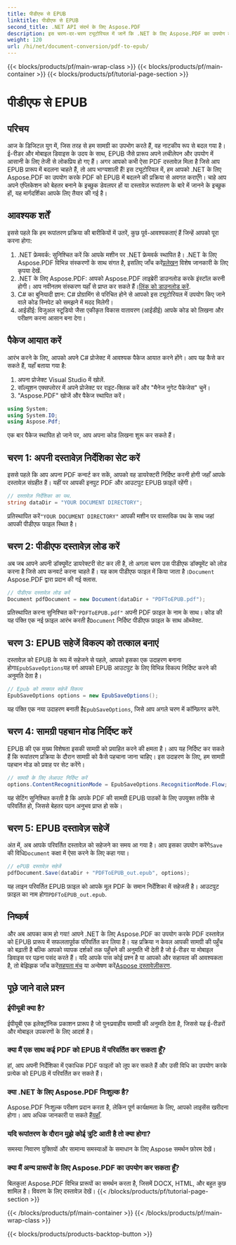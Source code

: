 ```yaml
---
title: पीडीएफ से EPUB
linktitle: पीडीएफ से EPUB
second_title: .NET API संदर्भ के लिए Aspose.PDF
description: इस चरण-दर-चरण ट्यूटोरियल में जानें कि .NET के लिए Aspose.PDF का उपयोग करके PDF को EPUB में कैसे बदलें। डेवलपर्स और कंटेंट क्रिएटर्स के लिए बिल्कुल सही।
weight: 120
url: /hi/net/document-conversion/pdf-to-epub/
---
```


{{< blocks/products/pf/main-wrap-class >}}
{{< blocks/products/pf/main-container >}}
{{< blocks/products/pf/tutorial-page-section >}}

# पीडीएफ से EPUB

## परिचय

आज के डिजिटल युग में, जिस तरह से हम सामग्री का उपभोग करते हैं, वह नाटकीय रूप से बदल गया है। ई-रीडर और मोबाइल डिवाइस के उदय के साथ, EPUB जैसे प्रारूप अपने लचीलेपन और उपयोग में आसानी के लिए तेजी से लोकप्रिय हो गए हैं। अगर आपको कभी ऐसा PDF दस्तावेज़ मिला है जिसे आप EPUB प्रारूप में बदलना चाहते हैं, तो आप भाग्यशाली हैं! इस ट्यूटोरियल में, हम आपको .NET के लिए Aspose.PDF का उपयोग करके PDF को EPUB में बदलने की प्रक्रिया से अवगत कराएँगे। चाहे आप अपने एप्लिकेशन को बेहतर बनाने के इच्छुक डेवलपर हों या दस्तावेज़ रूपांतरण के बारे में जानने के इच्छुक हों, यह मार्गदर्शिका आपके लिए तैयार की गई है।

## आवश्यक शर्तें

इससे पहले कि हम रूपांतरण प्रक्रिया की बारीकियों में उतरें, कुछ पूर्व-आवश्यकताएं हैं जिन्हें आपको पूरा करना होगा:

1.  .NET फ्रेमवर्क: सुनिश्चित करें कि आपके मशीन पर .NET फ्रेमवर्क स्थापित है। .NET के लिए Aspose.PDF विभिन्न संस्करणों के साथ संगत है, इसलिए जाँच करें[प्रलेखन](https://reference.aspose.com/pdf/net/) विशेष जानकारी के लिए कृपया देखें.
2.  .NET के लिए Aspose.PDF: आपको Aspose.PDF लाइब्रेरी डाउनलोड करके इंस्टॉल करनी होगी। आप नवीनतम संस्करण यहाँ से प्राप्त कर सकते हैं।[लिंक को डाउनलोड करें](https://releases.aspose.com/pdf/net/).
3. C# का बुनियादी ज्ञान: C# प्रोग्रामिंग से परिचित होने से आपको इस ट्यूटोरियल में उपयोग किए जाने वाले कोड स्निपेट को समझने में मदद मिलेगी।
4. आईडीई: विजुअल स्टूडियो जैसा एकीकृत विकास वातावरण (आईडीई) आपके कोड को लिखना और परीक्षण करना आसान बना देगा।

## पैकेज आयात करें

आरंभ करने के लिए, आपको अपने C# प्रोजेक्ट में आवश्यक पैकेज आयात करने होंगे। आप यह कैसे कर सकते हैं, यहाँ बताया गया है:

1. अपना प्रोजेक्ट Visual Studio में खोलें.
2. सॉल्यूशन एक्सप्लोरर में अपने प्रोजेक्ट पर राइट-क्लिक करें और "मैनेज नुगेट पैकेजेस" चुनें।
3. "Aspose.PDF" खोजें और पैकेज स्थापित करें।

```csharp
using System;
using System.IO;
using Aspose.Pdf;
```

एक बार पैकेज स्थापित हो जाने पर, आप अपना कोड लिखना शुरू कर सकते हैं।

## चरण 1: अपनी दस्तावेज़ निर्देशिका सेट करें

इससे पहले कि आप अपना PDF कन्वर्ट कर सकें, आपको वह डायरेक्टरी निर्दिष्ट करनी होगी जहाँ आपके दस्तावेज़ संग्रहीत हैं। यहीं पर आपकी इनपुट PDF और आउटपुट EPUB फ़ाइलें रहेंगी।

```csharp
// दस्तावेज़ निर्देशिका का पथ.
string dataDir = "YOUR DOCUMENT DIRECTORY";
```

 प्रतिस्थापित करें`"YOUR DOCUMENT DIRECTORY"` आपकी मशीन पर वास्तविक पथ के साथ जहां आपकी पीडीएफ फाइल स्थित है।

## चरण 2: पीडीएफ दस्तावेज़ लोड करें

 अब जब आपने अपनी डॉक्यूमेंट डायरेक्टरी सेट कर ली है, तो अगला चरण उस पीडीएफ डॉक्यूमेंट को लोड करना है जिसे आप कनवर्ट करना चाहते हैं। यह काम पीडीएफ फाइल में किया जाता है।`Document` Aspose.PDF द्वारा प्रदान की गई क्लास.

```csharp
// पीडीएफ दस्तावेज़ लोड करें
Document pdfDocument = new Document(dataDir + "PDFToEPUB.pdf");
```

 प्रतिस्थापित करना सुनिश्चित करें`"PDFToEPUB.pdf"` अपनी PDF फ़ाइल के नाम के साथ। कोड की यह पंक्ति एक नई फ़ाइल आरंभ करती है`Document` निर्दिष्ट पीडीएफ फ़ाइल के साथ ऑब्जेक्ट.

## चरण 3: EPUB सहेजें विकल्प को तत्काल बनाएं

 दस्तावेज़ को EPUB के रूप में सहेजने से पहले, आपको इसका एक उदाहरण बनाना होगा`EpubSaveOptions`यह वर्ग आपको EPUB आउटपुट के लिए विभिन्न विकल्प निर्दिष्ट करने की अनुमति देता है।

```csharp
// Epub को तत्काल सहेजें विकल्प
EpubSaveOptions options = new EpubSaveOptions();
```

 यह पंक्ति एक नया उदाहरण बनाती है`EpubSaveOptions`, जिसे आप अगले चरण में कॉन्फ़िगर करेंगे.

## चरण 4: सामग्री पहचान मोड निर्दिष्ट करें

EPUB की एक मुख्य विशेषता इसकी सामग्री को प्रवाहित करने की क्षमता है। आप यह निर्दिष्ट कर सकते हैं कि रूपांतरण प्रक्रिया के दौरान सामग्री को कैसे पहचाना जाना चाहिए। इस उदाहरण के लिए, हम सामग्री पहचान मोड को प्रवाह पर सेट करेंगे।

```csharp
// सामग्री के लिए लेआउट निर्दिष्ट करें
options.ContentRecognitionMode = EpubSaveOptions.RecognitionMode.Flow;
```

यह सेटिंग सुनिश्चित करती है कि आपके PDF की सामग्री EPUB पाठकों के लिए उपयुक्त तरीके से परिवर्तित हो, जिससे बेहतर पठन अनुभव प्राप्त हो सके।

## चरण 5: EPUB दस्तावेज़ सहेजें

 अंत में, अब आपके परिवर्तित दस्तावेज़ को सहेजने का समय आ गया है। आप इसका उपयोग करेंगे`Save` की विधि`Document` कक्षा में ऐसा करने के लिए कहा गया।

```csharp
// ePUB दस्तावेज़ सहेजें
pdfDocument.Save(dataDir + "PDFToEPUB_out.epub", options);
```

 यह लाइन परिवर्तित EPUB फ़ाइल को आपके मूल PDF के समान निर्देशिका में सहेजती है। आउटपुट फ़ाइल का नाम होगा`PDFToEPUB_out.epub`.

## निष्कर्ष

और अब आपका काम हो गया! आपने .NET के लिए Aspose.PDF का उपयोग करके PDF दस्तावेज़ को EPUB प्रारूप में सफलतापूर्वक परिवर्तित कर लिया है। यह प्रक्रिया न केवल आपकी सामग्री की पहुँच को बढ़ाती है बल्कि आपको व्यापक दर्शकों तक पहुँचने की अनुमति भी देती है जो ई-रीडर या मोबाइल डिवाइस पर पढ़ना पसंद करते हैं। यदि आपके पास कोई प्रश्न है या आपको और सहायता की आवश्यकता है, तो बेझिझक जाँच करें[सहयता मंच](https://forum.aspose.com/c/pdf/10) या अन्वेषण करें[Aspose दस्तावेज़ीकरण](https://reference.aspose.com/pdf/net/).

## पूछे जाने वाले प्रश्न

### ईपीयूबी क्या है?
ईपीयूबी एक इलेक्ट्रॉनिक प्रकाशन प्रारूप है जो पुनःप्रवाहीय सामग्री की अनुमति देता है, जिससे यह ई-रीडरों और मोबाइल उपकरणों के लिए आदर्श है।

### क्या मैं एक साथ कई PDF को EPUB में परिवर्तित कर सकता हूँ?
हां, आप अपनी निर्देशिका में एकाधिक PDF फाइलों को लूप कर सकते हैं और उसी विधि का उपयोग करके प्रत्येक को EPUB में परिवर्तित कर सकते हैं।

### क्या .NET के लिए Aspose.PDF निःशुल्क है?
 Aspose.PDF निःशुल्क परीक्षण प्रदान करता है, लेकिन पूर्ण कार्यक्षमता के लिए, आपको लाइसेंस खरीदना होगा। आप अधिक जानकारी पा सकते हैं[यहाँ](https://purchase.aspose.com/buy).

### यदि रूपांतरण के दौरान मुझे कोई त्रुटि आती है तो क्या होगा?
समस्या निवारण युक्तियों और सामान्य समस्याओं के समाधान के लिए Aspose समर्थन फ़ोरम देखें।

### क्या मैं अन्य प्रारूपों के लिए Aspose.PDF का उपयोग कर सकता हूँ?
बिलकुल! Aspose.PDF विभिन्न प्रारूपों का समर्थन करता है, जिसमें DOCX, HTML, और बहुत कुछ शामिल है। विवरण के लिए दस्तावेज़ देखें।
{{< /blocks/products/pf/tutorial-page-section >}}

{{< /blocks/products/pf/main-container >}}
{{< /blocks/products/pf/main-wrap-class >}}

{{< blocks/products/products-backtop-button >}}
